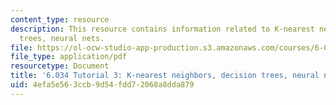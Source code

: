 ```yaml
---
content_type: resource
description: This resource contains information related to K-nearest neighbors, decision
  trees, neural nets.
file: https://ol-ocw-studio-app-production.s3.amazonaws.com/courses/6-034-artificial-intelligence-fall-2010/4efa5e563ccb9d54fdd72068a8dda879_MIT6_034F10_tutor03.pdf
file_type: application/pdf
resourcetype: Document
title: '6.034 Tutorial 3: K-nearest neighbors, decision trees, neural nets'
uid: 4efa5e56-3ccb-9d54-fdd7-2068a8dda879
---
```

